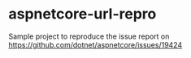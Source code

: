 # aspnetcore-url-repro

Sample project to reproduce the issue report on https://github.com/dotnet/aspnetcore/issues/19424

